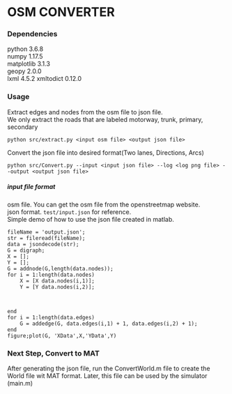 # OSM CONVERTER

### Dependencies
python 3.6.8  
numpy 1.17.5  
matplotlib 3.1.3  
geopy 2.0.0  
lxml 4.5.2
xmltodict 0.12.0

### Usage
Extract edges and nodes from the osm file to json file.  
We only extract the roads that are labeled motorway, trunk, primary, secondary
```
python src/extract.py <input osm file> <output json file>
```
Convert the json file into desired format(Two lanes, Directions, Arcs)
```
python src/Convert.py --input <input json file> --log <log png file> --output <output json file>
```

##### input file format
osm file. You can get the osm file from the openstreetmap website.  
json format. `test/input.json` for reference.  
Simple demo of how to use the json file created in matlab.
```
fileName = 'output.json';
str = fileread(fileName);
data = jsondecode(str);
G = digraph;
X = [];
Y = [];
G = addnode(G,length(data.nodes));
for i = 1:length(data.nodes)
    X = [X data.nodes(i,1)];
    Y = [Y data.nodes(i,2)];
    
    
    
end
for i = 1:length(data.edges)
    G = addedge(G, data.edges(i,1) + 1, data.edges(i,2) + 1);
end
figure;plot(G, 'XData',X,'YData',Y)
```

### Next Step, Convert to MAT
After generating the json file, run the ConvertWorld.m file to create the World file wit MAT format.
Later, this file can be used by the simulator (main.m)
